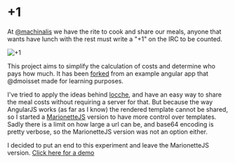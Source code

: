 +1
===

At [@machinalis](https://twitter.com/machinalis) we have the
rite to cook and share our meals, anyone that wants have lunch
with the rest must write a "+1" on the IRC to be counted.


![+1](http://i.imgur.com/93tPJCw.png)


This project aims to simplify the calculation of costs and determine
who pays how much.
It has been [forked](https://github.com/dmoisset/almuerzomatic) from
an example angular app that @dmoisset made for learning purposes.


I've tried to apply the ideas behind [locche](https://github.com/ralsina/locche),
and have an easy way to share the meal costs without requiring a server for that.
But because the way AngularJS works (as far as I know) the rendered template cannot
be shared, so I started a [MarionetteJS](http://marionettejs.com/) version to
have more control over templates. Sadly there is a limit on how large a url can be,
and base64 encoding is pretty verbose, so the MarionetteJS version was not an option
either.


I decided to put an end to this experiment and leave the MarionetteJS version.
[Click here for a demo](https://hernantz.github.com/masuno/)
